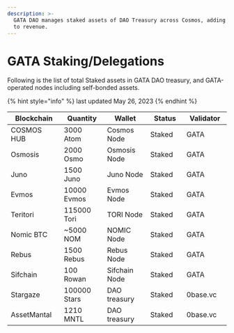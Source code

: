 ```yaml
---
description: >-
  GATA DAO manages staked assets of DAO Treasury across Cosmos, adding rewards
  to revenue.
---
```


# GATA Staking/Delegations

Following is the list of total Staked assets in GATA DAO treasury, and GATA-operated nodes including self-bonded assets.&#x20;

{% hint style="info" %}
last updated May 26, 2023
{% endhint %}

<table><thead><tr><th width="160">Blockchain</th><th width="150">Quantity</th><th width="163">Wallet</th><th width="133">Status</th><th width="144">Validator</th></tr></thead><tbody><tr><td>COSMOS HUB</td><td>3000 Atom</td><td>Cosmos Node</td><td>Staked</td><td>GATA</td></tr><tr><td>Osmosis</td><td>2000 Osmo</td><td>Osmosis Node</td><td>Staked</td><td>GATA</td></tr><tr><td>Juno</td><td>1500 Juno</td><td>Juno Node</td><td>Staked</td><td>GATA</td></tr><tr><td>Evmos</td><td>10000 Evmos</td><td>Evmos Node</td><td>Staked</td><td>GATA</td></tr><tr><td>Teritori</td><td>115000 Tori</td><td>TORI Node</td><td>Staked</td><td>GATA</td></tr><tr><td>Nomic BTC</td><td>~5000 NOM</td><td>NOMIC Node</td><td>Staked</td><td>GATA</td></tr><tr><td>Rebus</td><td>1500 Rebus</td><td>Rebus Node</td><td>Staked</td><td>GATA</td></tr><tr><td>Sifchain</td><td>100 Rowan</td><td>Sifchain Node</td><td>Staked</td><td>GATA</td></tr><tr><td>Stargaze</td><td>100000 Stars</td><td>DAO treasury</td><td>Staked</td><td>0base.vc</td></tr><tr><td>AssetMantal</td><td>1210 MNTL</td><td>DAO treasury</td><td>Staked</td><td>0base.vc</td></tr></tbody></table>

